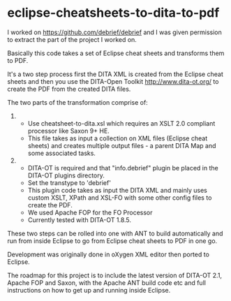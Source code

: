 # eclipse-cheatsheets-to-dita-to-pdf

I worked on https://github.com/debrief/debrief and I was given permission to extract the part of the project I worked on.

Basically this code takes a set of Eclipse cheat sheets and transforms them to PDF.

It's a two step process first the DITA XML is created from the Eclipse cheat sheets and then you use the DITA-Open Toolkit http://www.dita-ot.org/  to create the PDF from the created DITA files.

The two parts of the transformation comprise of:

1. 
	- Use cheatsheet-to-dita.xsl which requires an XSLT 2.0 compliant processor like Saxon 9+ HE.
	- This file takes as input a collection on XML files (Eclipse cheat sheets) and creates multiple output files - a parent DITA Map and some associated tasks.
	
2.
	- DITA-OT is required and that "info.debrief" plugin be placed in the DITA-OT plugins directory.
	- Set the transtype to 'debrief'
	- This plugin code takes as input the DITA XML and mainly uses custom XSLT, XPath and XSL-FO with some other config files to create the PDF.
	- We used Apache FOP for the FO Processor
	- Currently tested with DITA-OT 1.8.5.
	

These two steps can be rolled into one with ANT to build automatically and run from inside Eclipse to go from Eclipse cheat sheets to PDF in one go.

Development was originally done in oXygen XML editor then ported to Eclipse.

The roadmap for this project is to include the latest version of DITA-OT 2.1, Apache FOP and Saxon, with the Apache ANT build code etc and full instructions on how to get up and running inside Eclipse. 

